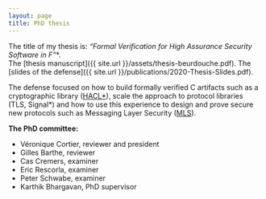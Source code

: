 ```yaml
---
layout: page
title: PhD thesis
---
```


The title of my thesis is: **“Formal Verification for High Assurance Security Software in F*”**.\
The [thesis manuscript]({{ site.url }}/assets/thesis-beurdouche.pdf).
The [slides of the defense]({{ site.url }}/publications/2020-Thesis-Slides.pdf).

The defense focused on how to build formally verified C artifacts
such as a cryptographic library ([HACL\*](https://github.com/project-everest/hacl-star)),
scale the approach to protocol libraries (TLS, Signal\*) and how to use this experience
to design and prove secure new protocols such as Messaging Layer Security ([MLS](https://datatracker.ietf.org/wg/mls/about)).

**The PhD committee:**
- Véronique Cortier, reviewer and president
- Gilles Barthe, reviewer
- Cas Cremers, examiner
- Eric Rescorla, examiner
- Peter Schwabe, examiner
- Karthik Bhargavan, PhD supervisor
